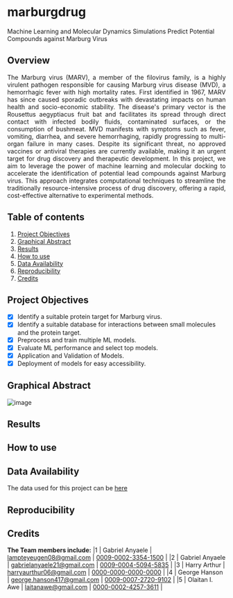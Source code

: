 # marburgdrug
Machine Learning and Molecular Dynamics Simulations Predict Potential Compounds against Marburg Virus

## Overview
<p align="justify">
  The Marburg virus (MARV), a member of the filovirus family, is a highly virulent pathogen responsible for causing Marburg virus disease (MVD), a hemorrhagic fever with high mortality rates. First identified in 1967, MARV has since caused sporadic outbreaks with devastating impacts on human health and socio-economic stability. The disease's primary vector is the Rousettus aegyptiacus fruit bat and facilitates its spread through direct contact with infected bodily fluids, contaminated surfaces, or the consumption of bushmeat. MVD manifests with symptoms such as fever, vomiting, diarrhea, and severe hemorrhaging, rapidly progressing to multi-organ failure in many cases. Despite its significant threat, no approved vaccines or antiviral therapies are currently available, making it an urgent target for drug discovery and therapeutic development. 
  In this project, we aim to leverage the power of machine learning and molecular docking to accelerate the identification of potential lead compounds against Marburg virus. This approach integrates computational techniques to streamline the traditionally resource-intensive process of drug discovery, offering a rapid, cost-effective alternative to experimental methods.
</p>

## Table of contents
1. [Project Objectives](#objectives)
2. [Graphical Abstract](#description)
3. [Results](#results)
4. [How to use](#how-to-use)
5. [Data Availability](#data-availability)
6. [Reproducibility](#reproducibility-prerequisites)
7. [Credits](#credits)

## Project Objectives
- [X] Identify a suitable protein target for Marburg virus.
- [X] Identify a suitable database for interactions between small molecules and the protein target.
- [X] Preprocess and train multiple ML models.
- [X] Evaluate ML performance and select top models.
- [X] Application and Validation of Models.
- [X] Deployment of models for easy accessibility.

## Graphical Abstract

![image](https://github.com/user-attachments/assets/36d03421-6e67-47ff-bf0c-655e92a1913a)


## Results

## How to use

## Data Availability
The data used for this project can be [here](https://pubchem.ncbi.nlm.nih.gov/assay/pcget.cgi?query=download&record_type=datatable&actvty=all&response_type=save&aid=540276)

## Reproducibility

## Credits
**The Team members include:**
|1    | Gabriel Anyaele                | lampteyeugen08@gmail.com         | [0009-0002-3354-1500](https://orcid.org/0009-0002-3354-1500)   |
|2    | Gabriel Anyaele                | gabrielanyaele21@gmail.com       | [0009-0004-5094-5835](https://orcid.org/0009-0007-2720-9102)   |
|3    | Harry Arthur                   | harryaurthur06@gmail.com         | [0000-0000-0000-0000](https://orcid.org/0000-0000-0000-0000)   |
|4    | George Hanson                  | george.hanson417@gmail.com       | [0009-0007-2720-9102](https://orcid.org/0009-0007-2720-9102)   |
|5    | Olaitan I. Awe                 | laitanawe@gmail.com              | [0000-0002-4257-3611](https://orcid.org/0000-0002-4257-3611)   |


